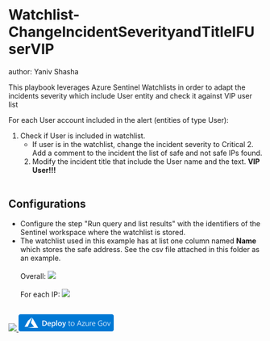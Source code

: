 # Watchlist-ChangeIncidentSeverityandTitleIFUserVIP
author: Yaniv Shasha

This playbook leverages Azure Sentinel Watchlists in order to adapt the incidents severity which include User entity and check it against VIP user list

For each User account included in the alert (entities of type User):
1. Check if User is included in watchlist.
    * If user is in the watchlist, change the incident severity to Critical  2. Add a comment to the incident the list of safe and not safe IPs found.
	2. Modify the incident title that include the User name and the text. **VIP User!!!**
	<br>

## Configurations
* Configure the step "Run query and list results" with the identifiers of the Sentinel workspace where the watchlist is stored.
* The watchlist used in this example has at list one column named **Name** which stores the safe address. See the csv file attached in this folder as an example.
<br><br>
Overall:
<img src="https://github.com/Azure/Azure-Sentinel/blob/master/Playbooks/Watchlist-ChangeIncidentSeverityandTitleIFUserVIP/Images/designerView.png"/><br><br>
For each IP:
<img src="https://github.com/Azure/Azure-Sentinel/blob/master/Playbooks/Watchlist-ChangeIncidentSeverityandTitleIFUserVIP/Images/foreach.png"/><br><br>


<a href="https://portal.azure.com/#create/Microsoft.Template/uri/https%3A%2F%2Fraw.githubusercontent.com%2FAzure%2FAzure-Sentinel%2Fmaster%2FPlaybooks%2FWatchlist-ChangeIncidentSeverityandTitleIFUserVIP%2Fazuredeploy.json" target="_blank">
    <img src="https://aka.ms/deploytoazurebutton""/>
</a>
<a href="https://portal.azure.us/#create/Microsoft.Template/uri/https%3A%2F%2Fraw.githubusercontent.com%2FAzure%2FAzure-Sentinel%2Fmaster%2FPlaybooks%2FWatchlist-ChangeIncidentSeverityandTitleIFUserVIP%2Fazuredeploy.json" target="_blank">
<img src="https://raw.githubusercontent.com/Azure/azure-quickstart-templates/master/1-CONTRIBUTION-GUIDE/Images/deploytoazuregov.png"/>
</a>